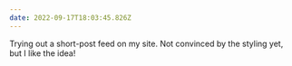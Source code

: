 ```yaml
---
date: 2022-09-17T18:03:45.826Z
---
```


Trying out a short-post feed on my site. Not convinced by the styling yet, but I like the idea!